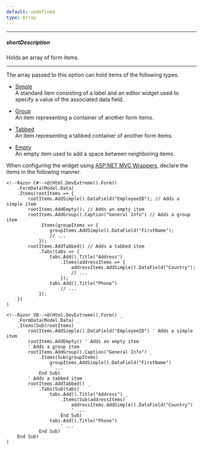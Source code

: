 ```yaml
---
default: undefined
type: Array
---
```

---
##### shortDescription
Holds an array of form items.

---
The array passed to this option can hold items of the following types.

- [Simple](/api-reference/10%20UI%20Widgets/dxForm/5%20Item%20Types/SimpleItem '/Documentation/ApiReference/UI_Widgets/dxForm/Item_Types/SimpleItem/')  
 A standard item consisting of a label and an editor widget used to specify a value of the associated data field.

- [Group](/api-reference/10%20UI%20Widgets/dxForm/5%20Item%20Types/GroupItem '/Documentation/ApiReference/UI_Widgets/dxForm/Item_Types/GroupItem/')  
 An item representing a container of another form items.

- [Tabbed](/api-reference/10%20UI%20Widgets/dxForm/5%20Item%20Types/TabbedItem '/Documentation/ApiReference/UI_Widgets/dxForm/Item_Types/TabbedItem/')  
 An item representing a tabbed container of another form items.

- [Empty](/api-reference/10%20UI%20Widgets/dxForm/5%20Item%20Types/EmptyItem '/Documentation/ApiReference/UI_Widgets/dxForm/Item_Types/EmptyItem/')  
 An empty item used to add a space between neighboring items.

When configuring the widget using [ASP.NET MVC Wrappers](/concepts/35%20ASP.NET%20MVC%20Wrappers/20%20Fundamentals '/Documentation/Guide/ASP.NET_MVC_Wrappers/Fundamentals/'), declare the items in the following manner.

    <!--Razor C#-->@(Html.DevExtreme().Form()
        .FormData(Model.Data)
        .Items(rootItems => {
            rootItems.AddSimple().DataField("EmployeeID"); // Adds a simple item
            rootItems.AddEmpty(); // Adds an empty item
            rootItems.AddGroup().Caption("General Info") // Adds a group item
                .Items(groupItems => {
                    groupItems.AddSimple().DataField("FirstName");
                    // ...
                });
            rootItems.AddTabbed() // Adds a tabbed item
                .Tabs(tabs => {
                    tabs.Add().Title("Address")
                        .Items(addressItems => {
                            addressItems.AddSimple().DataField("Country");
                            // ...
                        });
                    tabs.Add().Title("Phone")
                        // ...
                });
        })
    )

    <!--Razor VB-->@(Html.DevExtreme().Form() _
        .FormData(Model.Data) _
        .Items(Sub(rootItems)
            rootItems.AddSimple().DataField("EmployeeID") ' Adds a simple item
            rootItems.AddEmpty() ' Adds an empty item
            ' Adds a group item
            rootItems.AddGroup().Caption("General Info") _
                .Items(Sub(groupItems)
                    groupItems.AddSimple().DataField("FirstName")
                    ' ...
                End Sub)
            ' Adds a tabbed item
            rootItems.AddTabbed() _
                .Tabs(Sub(tabs)
                    tabs.Add().Title("Address") _
                        .Items(Sub(addressItems)
                            addressItems.AddSimple().DataField("Country")
                            ' ...
                        End Sub)
                    tabs.Add().Title("Phone")
                        ' ...
                End Sub)
        End Sub)
    )